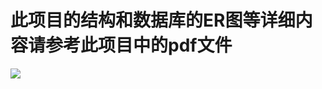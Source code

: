 此项目的结构和数据库的ER图等详细内容请参考此项目中的pdf文件
================================================
![](https://github.com/guodongxiaren/ImageCache/raw/master/Logo/foryou.gif)